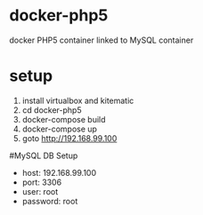 # docker-php5
docker PHP5 container linked to MySQL container

# setup
1. install virtualbox and kitematic
2. cd docker-php5
3. docker-compose build
4. docker-compose up
5. goto http://192.168.99.100

#MySQL DB Setup
- host: 192.168.99.100
- port: 3306
- user: root
- password: root



